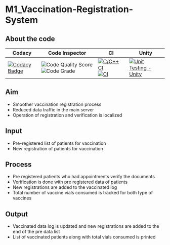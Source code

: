 # M1_Vaccination-Registration-System
## About the code
| Codacy | Code Inspector | CI | Unity |
| --- | --- | --- | --- |
| [![Codacy Badge](https://api.codacy.com/project/badge/Grade/a1edf2417a2e46699e8245f518c674f4)](https://app.codacy.com/gh/Alekhya1121/M1_Vaccination-Registration-System?utm_source=github.com&utm_medium=referral&utm_content=Alekhya1121/M1_Vaccination-Registration-System&utm_campaign=Badge_Grade_Settings) | ![Code Quality Score](https://www.code-inspector.com/project/28301/score/svg) ![Code Grade](https://www.code-inspector.com/project/28301/status/svg) | [![C/C++ CI](https://github.com/Alekhya1121/M1_Vaccination-Registration-System/actions/workflows/c-build.yml/badge.svg)](https://github.com/Alekhya1121/M1_Vaccination-Registration-System/actions/workflows/c-build.yml) [![CI](https://github.com/Alekhya1121/M1_Vaccination-Registration-System/actions/workflows/main.yml/badge.svg)](https://github.com/Alekhya1121/M1_Vaccination-Registration-System/actions/workflows/main.yml) | [![Unit Testing - Unity](https://github.com/Alekhya1121/M1_Vaccination-Registration-System/actions/workflows/unity.yml/badge.svg)](https://github.com/Alekhya1121/M1_Vaccination-Registration-System/actions/workflows/unity.yml) |

## Aim
* Smoother vaccination registration process
* Reduced data traffic in the main server
* Operation of registration and verification is localized
## Input
* Pre-registered list of patients for vaccination
* New registration of patients for vaccination
## Process
* Pre registered patients who had appointments verify the documents
* Verification is done with pre registered data of patients
* New registrations are added to the vaccinated log
* Total number of vaccine vials consumed is tracked for both type of vaccines
## Output
* Vaccinated data log is updated and new registrations are added to the end of the pre data list
* List of vaccinated patients along with total vials consumed is printed
